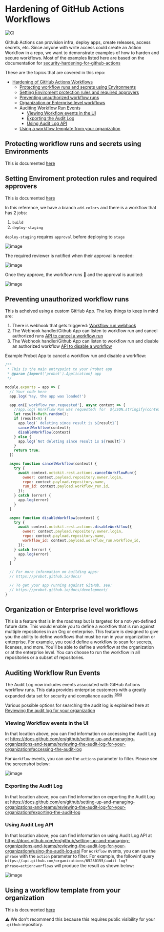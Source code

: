 # Hardening of GitHub Actions Workflows 

![CI](https://github.com/decyjphr-org/actions-demo/workflows/CI/badge.svg)

Github Actions can provision infra, deploy apps, create releases, access secrets, etc. Since anyone with write access could create an Action Workflow in a repo, we want to demonstrate examples of how to harden and secure workflows. Most of the examples listed here are based on the documentation for [security-hardening-for-github-actions](https://docs.github.com/en/actions/learn-github-actions/security-hardening-for-github-actions) 

These are the topics that are covered in this repo:

- [Hardening of GitHub Actions Workflows](#hardening-of-github-actions-workflows)
  - [Protecting workflow runs and secrets using Environments](#protecting-workflow-runs-and-secrets-using-environments)
  - [Setting Enviroment protection rules and required approvers](#setting-enviroment-protection-rules-and-required-approvers)
  - [Preventing unauthorized workflow runs](#preventing-unauthorized-workflow-runs)
  - [Organization or Enterprise level workflows](#organization-or-enterprise-level-workflows)
  - [Auditing Workflow Run Events](#auditing-workflow-run-events)
    - [Viewing Workflow events in the UI](#viewing-workflow-events-in-the-ui)
    - [Exporting the Audit Log](#exporting-the-audit-log)
    - [Using Audit Log API](#using-audit-log-api)
  - [Using a workflow template from your organization](#using-a-workflow-template-from-your-organization)

## Protecting workflow runs and secrets using Environments

This is documented [here]()

## Setting Enviroment protection rules and required approvers

This is documented [here](https://docs.github.com/en/actions/reference/environments)

In this reference, we have a branch `add-colors` and there is a workflow that has 2 jobs:
1. `build`
2. `deploy-staging`

`deploy-staging` requires `approval` before deploying to `stage`

![image](https://user-images.githubusercontent.com/57544838/112863729-24f4b880-9085-11eb-9c4a-8cce3f073985.png)

The required reviewer is notified when their approval is needed:

![image](https://user-images.githubusercontent.com/57544838/112863824-405fc380-9085-11eb-811b-5eb1ca07f14a.png)

Once they approve, the workflow runs :tada: and the approval is audited:

![image](https://user-images.githubusercontent.com/57544838/112864654-04792e00-9086-11eb-97a0-f350356235f4.png)


## Preventing unauthorized workflow runs

This is acheived using a custom GitHub App. The key things to keep in mind are:
1. There is webhook that gets triggered: [Workflow run webhook](https://docs.github.com/en/developers/webhooks-and-events/webhook-events-and-payloads#workflow_run)
2. The Webhook handler/Github App can listen to workflow run and cancel authorized runs [API to cancel a workflow run](https://octokit.github.io/rest.js/v18#actions-cancel-workflow-run)
3. The Webhook handler/Github App can listen to workflow run and disable an authorized workflow [API to disable a workflow](https://docs.github.com/en/rest/reference/actions#disable-a-workflow)

Example Probot App to cancel a workflow run and disable a workflow:

```Javascript
/**
 * This is the main entrypoint to your Probot app
 * @param {import('probot').Application} app
 */

module.exports = app => {
  // Your code here
  app.log('Yay, the app was loaded!')

  app.on(['workflow_run.requested'], async context => {
    //app.log(`Workflow Run was requested! for  ${JSON.stringify(context.payload)}`)
    let result=Math.random();
    if (result<9) {
      app.log(` deleting since result is ${result}`)
      cancelWorkflow(context);
      disableWorkflow(context)
    } else {
      app.log(`Not deleting since result is ${result}`)
    }
    return true;
  })

  async function cancelWorkflow(context) {
    try {
      await context.octokit.rest.actions.cancelWorkflowRun({
        owner: context.payload.repository.owner.login,
        repo: context.payload.repository.name,
        run_id: context.payload.workflow_run.id,
      });     
    } catch (error) {
      app.log(error)
    }
  }

  async function disableWorkflow(context) {
    try {
      await context.octokit.rest.actions.disableWorkflow({
        owner: context.payload.repository.owner.login,
        repo: context.payload.repository.name,
        workflow_id: context.payload.workflow_run.workflow_id,
      });     
    } catch (error) {
      app.log(error)
    }
  }

  // For more information on building apps:
  // https://probot.github.io/docs/

  // To get your app running against GitHub, see:
  // https://probot.github.io/docs/development/
}
```

## Organization or Enterprise level workflows

This is a feature that is in the roadmap but is targeted for a not-yet-defined future date. This would enable you to define a workflow that is run against multiple repositories in an Org or enterprise. This feature is designed to give you the ability to define workflows that must be run in your organization or enterprise. For example, you could define a workflow to scan for secrets, licenses, and more. You'll be able to define a workflow at the organization or at the enterprise level. You can choose to run the workflow in all repositories or a subset of repositories.

## Auditing Workflow Run Events

The Audit Log now includes events associated with GitHub Actions workflow runs. This data provides enterprise customers with a greatly expanded data set for security and compliance audits.<sup>[blog](https://github.blog/changelog/2021-02-23-github-actions-workflow-run-events-are-now-included-in-the-audit-log/)</sup>

Various possible options for searching the audit log is explained here at [Reviewing the audit log for your organization
](https://docs.github.com/en/github/setting-up-and-managing-organizations-and-teams/reviewing-the-audit-log-for-your-organization#searching-the-audit-log)

### Viewing Workflow events in the UI

In that location above, you can find information on accessing the Audit Log at https://docs.github.com/en/github/setting-up-and-managing-organizations-and-teams/reviewing-the-audit-log-for-your-organization#accessing-the-audit-log

For `Workflow` events, you can use the `actions` parameter to filter. Please see the screenshot below:

![image](https://user-images.githubusercontent.com/57544838/112735417-2c4f8100-8f22-11eb-8f18-63de02df0c09.png)


### Exporting the Audit Log

In that location above, you can find information on exporting the  Audit Log at https://docs.github.com/en/github/setting-up-and-managing-organizations-and-teams/reviewing-the-audit-log-for-your-organization#exporting-the-audit-log

### Using Audit Log API

In that location above, you can find information on using Audit Log API at https://docs.github.com/en/github/setting-up-and-managing-organizations-and-teams/reviewing-the-audit-log-for-your-organization#using-the-audit-log-api
For `Workflow` events, you can use the `phrase`  with the `action` parameter to filter. For example, the followinf query `https://api.github.com/organizations/65230155/audit-log?phrase=action:worflows` will produce the result as shown below:

![image](https://user-images.githubusercontent.com/57544838/112736273-de3d7c00-8f27-11eb-9228-e7fff8713d78.png)

## Using a workflow template from your organization

This is documented [here](https://docs.github.com/en/actions/learn-github-actions/sharing-workflows-with-your-organization#using-a-workflow-template-from-your-organization)

:warning: We don't recommend this because this requires public visibility for your `.github` repository.
